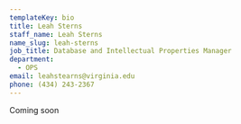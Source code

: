 ```yaml
---
templateKey: bio
title: Leah Sterns
staff_name: Leah Sterns
name_slug: leah-sterns
job_title: Database and Intellectual Properties Manager
department:
  - OPS
email: leahstearns@virginia.edu
phone: (434) 243-2367
---
```

Coming soon